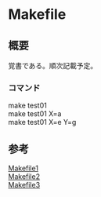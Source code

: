 # Makefile

## 概要
覚書である。順次記載予定。

### コマンド
make test01  
make test01 X=a  
make test01 X=e Y=g  

## 参考
[Makefile1](https://qiita.com/petitviolet/items/a1da23221968ee86193b)  
[Makefile2](https://qiita.com/chibi929/items/b8c5f36434d5d3fbfa4a#or)  
[Makefile3](https://qiita.com/cympfh/items/154a07552b84d2fb79ff)
